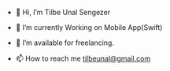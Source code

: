 - 👋 Hi, I’m Tilbe Unal Sengezer

- 👀 I’m currently Working on Mobile App(Swift)

- 💞️ I’m available for freelancing.

- 📫 How to reach me tilbeunal@gmail.com
<!---
tilbeunal/tilbeunal is a ✨ special ✨ repository because its `README.md` (this file) appears on your GitHub profile.
You can click the Preview link to take a look at your changes.
--->
